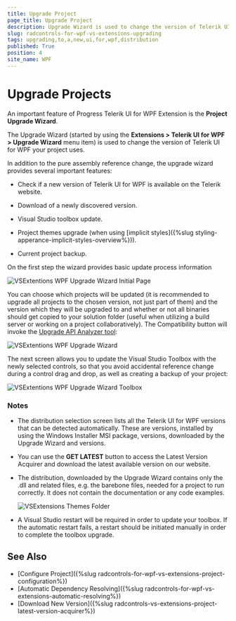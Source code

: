 ```yaml
---
title: Upgrade Project
page_title: Upgrade Project
description: Upgrade Wizard is used to change the version of Telerik UI for WPF dlls referenced in the project.
slug: radcontrols-for-wpf-vs-extensions-upgrading
tags: upgrading,to,a,new,ui,for,wpf,distribution
published: True
position: 4
site_name: WPF
---
```


# Upgrade Projects

An important feature of Progress Telerik UI for WPF Extension is the __Project Upgrade Wizard__.

The Upgrade Wizard (started by using the __Extensions > Telerik UI for WPF > Upgrade Wizard__ menu item) is used to change the version of Telerik UI for WPF your project uses.

In addition to the pure assembly reference change, the upgrade wizard provides several important features:

* Check if a new version of Telerik UI for WPF is available on the Telerik website.

* Download of a newly discovered version.

* Visual Studio toolbox update.

* Project themes upgrade (when using [implicit styles]({%slug styling-apperance-implicit-styles-overview%})).

* Current project backup.

On the first step the wizard provides basic update process information  

![VSExtentions WPF Upgrade Wizard Initial Page](images/VSExtentions_WPF_UpgradeWizardInitialPage.png)

You can choose which projects will be updated (it is recommended to upgrade all projects to the chosen version, not just part of them) and the version which they will be upgraded to and whether or not all binaries should get copied to your solution folder (useful when utilizing a build server or working on a project collaboratively). The Compatibility button will invoke the [Upgrade API Analyzer tool](https://docs.telerik.com/devtools/wpf/upgrade-api-analyzer):

![VSExtentions WPF Upgrade Wizard](images/VSExtentions_WPF_UpgradeWizard.png)

The next screen allows you to update the Visual Studio Toolbox with the newly selected controls, so that you avoid accidental reference change during a control drag and drop, as well as creating a backup of your project:

![VSExtentions WPF Upgrade Wizard Toolbox](images/VSExtentions_WPF_UpgradeWizardOptions.png)

### Notes

* The distribution selection screen lists all the Telerik UI for WPF versions that can be detected automatically. These are versions, installed by using the Windows Installer MSI package, versions, downloaded by the Upgrade Wizard and versions.

* You can use the __GET LATEST__ button to access the Latest Version Acquirer and download the latest available version on our website.

* The distribution, downloaded by the Upgrade Wizard contains only the .dll and related files, e.g. the barebone files, needed for a project to run correctly. It does not contain the documentation or any code examples.

	![VSExtensions Themes Folder](images/VSExtensions_WPF_ThemeFilesUnderNamedFolder.png)

* A Visual Studio restart will be required in order to update your toolbox. If the automatic restart fails, a restart should be initiated manually in order to complete the toolbox upgrade.

## See Also  
 * [Configure Project]({%slug radcontrols-for-wpf-vs-extensions-project-configuration%}) 
 * [Automatic Dependency Resolving]({%slug radcontrols-for-wpf-vs-extensions-automatic-resolving%}) 
 * [Download New Version]({%slug radcontrols-vs-extensions-project-latest-version-acquirer%})